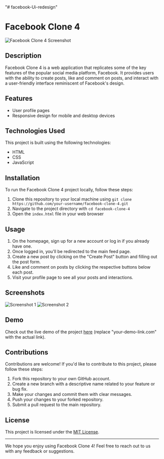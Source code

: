 "# facebook-Ui-redesign" 
# Facebook Clone 4

![Facebook Clone 4 Screenshot](screenshot.png)

## Description

Facebook Clone 4 is a web application that replicates some of the key features of the popular social media platform, Facebook. It provides users with the ability to create posts, like and comment on posts, and interact with a user-friendly interface reminiscent of Facebook's design.

## Features

- User profile pages
- Responsive design for mobile and desktop devices

## Technologies Used

This project is built using the following technologies:

- HTML
- CSS
- JavaScript

## Installation

To run the Facebook Clone 4 project locally, follow these steps:

1. Clone this repository to your local machine using `git clone https://github.com/your-username/facebook-clone-4.git`
2. Navigate to the project directory with `cd facebook-clone-4`
3. Open the `index.html` file in your web browser

## Usage

1. On the homepage, sign up for a new account or log in if you already have one.
2. Once logged in, you'll be redirected to the main feed page.
3. Create a new post by clicking on the "Create Post" button and filling out the post form.
4. Like and comment on posts by clicking the respective buttons below each post.
5. Visit your profile page to see all your posts and interactions.

## Screenshots

![Screenshot 1](screenshots/screenshot1.png)
![Screenshot 2](screenshots/screenshot2.png)

## Demo

Check out the live demo of the project [here](https://your-demo-link.com) (replace "your-demo-link.com" with the actual link).

## Contributions

Contributions are welcome! If you'd like to contribute to this project, please follow these steps:

1. Fork this repository to your own GitHub account.
2. Create a new branch with a descriptive name related to your feature or bug fix.
3. Make your changes and commit them with clear messages.
4. Push your changes to your forked repository.
5. Submit a pull request to the main repository.

## License

This project is licensed under the [MIT License](LICENSE).

---

We hope you enjoy using Facebook Clone 4! Feel free to reach out to us with any feedback or suggestions.
